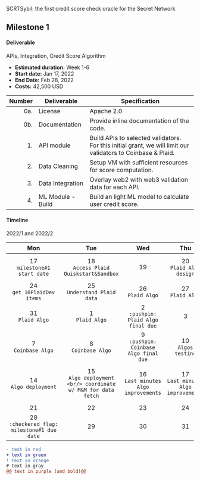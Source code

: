 SCRTSybil: the first credit score check oracle for the Secret Network



## Milestone 1 


#### Deliverable 
APIs, Integration, Credit Score Algorithm
- **Estimated duration:** Week 1-6
- **Start date:** Jan 17, 2022
- **End Date:** Feb 28, 2022
- **Costs:** 42,500 USD


| Number | Deliverable | Specification |
| -----: | ----------- | ------------- |
| 0a. | License | Apache 2.0 |
| 0b. | Documentation | Provide inline documentation of the code. |
| 1. | API module | Build APIs to selected validators. For this initial grant, we will limit our validators to Coinbase & Plaid. | 
| 2. | Data Cleaning | Setup VM with sufficient resources for score computation. |
| 3. | Data Integration | Overlay web2 with web3 validation data for each API. |
| 4. | ML Module - Build | Build an light ML model to calculate user credit score. |


 
#### Timeline
2022/1 and 2022/2

|Mon|Tue|Wed|Thu|Fri|Sat|Sun|
|:----:|:----:|:----:|:----:|:----:|:----:|:----:|
|17<br/>  `milestone#1 start date`|18<br/> `Access Plaid Quiskstart&Sandbox` |19|20<br/> `Plaid Algo design`|21<br/> `Plaid Algo Team brainstorm`|22|23|
|24<br/>  `get 10PlaidDev items`|25<br/> `Understand Plaid data`|26<br/> `Plaid Algo`|27<br/> `Plaid Algo`|28<br/> `📌 Plaid Algo draft due` |29|30|
|31<br/> `Plaid Algo`|1<br/> `Plaid Algo`|2<br/> `:pushpin: Plaid Algo final due`|3|4|5|6|
|7<br/> `Coinbase Algo`|8<br/> `Coinbase Algo`|9<br/> `:pushpin: Coinbase Algo final due`|10<br/> `Algos testing`|11<br/> `Algos testing`|12|13|
|14<br/> `Algo deployment`|15<br/> `Algo deployment <br/> coordinate w/ M&M for data fetch`|16<br/> `Last minutes Algo improvements`|17<br/> `Last minutes Algo improvements`|18<br/> `:red_circle: Anticipated Milestone 1 <br/> due date`|19|20|
|21|22|23|24|25|26|27|
|28<bd/>  `:checkered_flag: milestone#1 due date`|29|30|31||||



```diff
- text in red
+ text in green
! text in orange
# text in gray
@@ text in purple (and bold)@@
```
